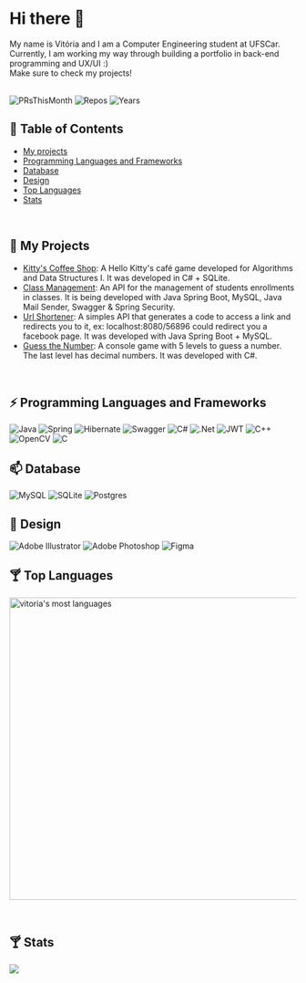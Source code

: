 ### <h1> Hi there 👋 </h1>

<p>My name is Vitória and I am a Computer Engineering student at UFSCar. Currently, I am working my way through building a portfolio in back-end programming and UX/UI :)<br>Make sure to check my projects!
</p>
<br>
<div>
  <img src="https://badges.strrl.dev/prs/monthly/vitorialira92?color=purple" alt="PRsThisMonth">
  <img src="https://badges.strrl.dev/repos/vitorialira92?color=purple" alt="Repos">
  <img src="https://badges.strrl.dev/years/vitorialira92?color=purple" alt="Years">
</div>

## 🔭 Table of Contents

- [My projects](#-my-projects)
- [Programming Languages and Frameworks](#-programming-languages-and-frameworks)
- [Database](#-database)
- [Design](#-design)
- [Top Languages](#-top-languages)
- [Stats](#-stats)
<br>

## 🌱 My Projects

- [Kitty's Coffee Shop](https://github.com/vitorialira92/ProjetoAED1): A Hello Kitty's café game developed for Algorithms and Data Structures I. It was developed in C# + SQLite.
- [Class Management](https://github.com/vitorialira92/ClassManagement): An API for the management of students enrollments in classes. It is being developed with Java Spring Boot, MySQL, Java Mail Sender, Swagger & Spring Security.
- [Url Shortener](https://github.com/vitorialira92/UrlShortener): A simples API that generates a code to access a link and redirects you to it, ex: localhost:8080/56896 could redirect you a facebook page. It was developed with Java Spring Boot + MySQL.
- [Guess the Number](https://github.com/vitorialira92/GuessTheNumber): A console game with 5 levels to guess a number. The last level has decimal numbers. It was developed with C#.

<br>

## ⚡ Programming Languages and Frameworks

![Java](https://img.shields.io/badge/java-%23ED8B00.svg?style=for-the-badge&logo=openjdk&logoColor=white)
![Spring](https://img.shields.io/badge/spring-%236DB33F.svg?style=for-the-badge&logo=spring&logoColor=white)
![Hibernate](https://img.shields.io/badge/Hibernate-59666C?style=for-the-badge&logo=Hibernate&logoColor=white)
![Swagger](https://img.shields.io/badge/-Swagger-%23Clojure?style=for-the-badge&logo=swagger&logoColor=white)
![C#](https://img.shields.io/badge/c%23-%23239120.svg?style=for-the-badge&logo=c-sharp&logoColor=white)
![.Net](https://img.shields.io/badge/.NET-5C2D91?style=for-the-badge&logo=.net&logoColor=white)
![JWT](https://img.shields.io/badge/JWT-black?style=for-the-badge&logo=JSON%20web%20tokens)
![C++](https://img.shields.io/badge/c++-%2300599C.svg?style=for-the-badge&logo=c%2B%2B&logoColor=white)
![OpenCV](https://img.shields.io/badge/opencv-%23white.svg?style=for-the-badge&logo=opencv&logoColor=white)
![C](https://img.shields.io/badge/c-%2300599C.svg?style=for-the-badge&logo=c&logoColor=white)
<br>

## 📫 Database

![MySQL](https://img.shields.io/badge/mysql-%2300f.svg?style=for-the-badge&logo=mysql&logoColor=white)
![SQLite](https://img.shields.io/badge/sqlite-%2307405e.svg?style=for-the-badge&logo=sqlite&logoColor=white)
![Postgres](https://img.shields.io/badge/postgres-%23316192.svg?style=for-the-badge&logo=postgresql&logoColor=white)
<br>

## 🎉 Design

![Adobe Illustrator](https://img.shields.io/badge/adobe%20illustrator-%23FF9A00.svg?style=for-the-badge&logo=adobe%20illustrator&logoColor=white)
![Adobe Photoshop](https://img.shields.io/badge/adobe%20photoshop-%2331A8FF.svg?style=for-the-badge&logo=adobe%20photoshop&logoColor=white)
![Figma](https://img.shields.io/badge/figma-%23F24E1E.svg?style=for-the-badge&logo=figma&logoColor=white)
<br>

## 🍸 Top Languages

<p align="left">
<img width="530em" src="https://github-readme-stats.vercel.app/api/top-langs/?username=vitorialira92&layout=compact&theme=vision-friendly-dark" alt="vitoria's most languages"/>
</p><br>

## 🍸 Stats
<img align="center" src="https://github-readme-streak-stats.herokuapp.com?user=vitorialira92&theme=tokyonight-duo&date_format=M%20j%5B%2C%20Y%5D&mode=weekly&card_width=1000">

